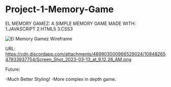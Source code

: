 # Project-1-Memory-Game

EL MEMORY GAMEZ: A SIMPLE MEMORY GAME MADE WITH:
  1.JAVASCRIPT
  2.HTML5
  3.CSS3

  ![El Memory Gamez Wireframe](https://cdn.discordapp.com/attachments/489903000966529024/1084593814859174058/wireframe.png)

URL: https://cdn.discordapp.com/attachments/489903000966529024/1084826547933937754/Screen_Shot_2023-03-13_at_9.12.26_AM.png

  Future: 

  -Much Better Styling!
  -More complex in depth game.
